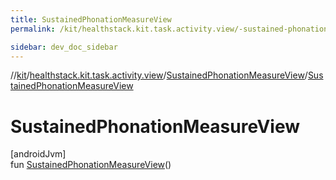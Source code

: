 ```yaml
---
title: SustainedPhonationMeasureView
permalink: /kit/healthstack.kit.task.activity.view/-sustained-phonation-measure-view/-sustained-phonation-measure-view.html

sidebar: dev_doc_sidebar
---
```

//[kit](../../../index.html)/[healthstack.kit.task.activity.view](../index.html)/[SustainedPhonationMeasureView](index.html)/[SustainedPhonationMeasureView](-sustained-phonation-measure-view.html)



# SustainedPhonationMeasureView



[androidJvm]\
fun [SustainedPhonationMeasureView](-sustained-phonation-measure-view.html)()




